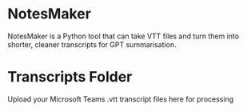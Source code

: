# NotesMaker
NotesMaker is a Python tool that can take VTT files and turn them into shorter, cleaner transcripts for GPT summarisation.

# Transcripts Folder
Upload your Microsoft Teams .vtt transcript files here for processing